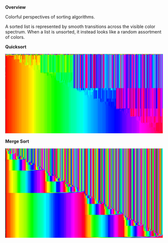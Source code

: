 **Overview**

Colorful perspectives of sorting algorithms. 

A sorted list is represented by smooth transitions across the visible color spectrum. When a list is unsorted, it instead looks like a random assortment of colors. 

**Quicksort**

![Screenshot](quicksort.png)


**Merge Sort**

![Screenshot](mergesort.png)
